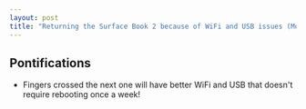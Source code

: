 ```yaml
---
layout: post
title: "Returning the Surface Book 2 because of WiFi and USB issues (Mozilla colleague Asa Dotzler doesn't have these issues with his Surface Book 2)"
---
```


## Pontifications

* Fingers crossed the next one will have better WiFi and USB that doesn't require rebooting once a week!


